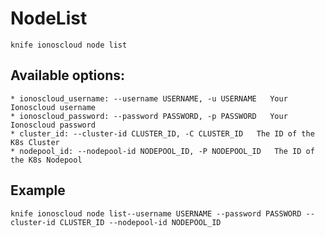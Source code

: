 # NodeList



    knife ionoscloud node list


## Available options:

```
* ionoscloud_username: --username USERNAME, -u USERNAME   Your Ionoscloud username
* ionoscloud_password: --password PASSWORD, -p PASSWORD   Your Ionoscloud password
* cluster_id: --cluster-id CLUSTER_ID, -C CLUSTER_ID   The ID of the K8s Cluster
* nodepool_id: --nodepool-id NODEPOOL_ID, -P NODEPOOL_ID   The ID of the K8s Nodepool
```

## Example

    knife ionoscloud node list--username USERNAME --password PASSWORD --cluster-id CLUSTER_ID --nodepool-id NODEPOOL_ID
